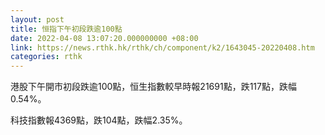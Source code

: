 ```yaml
---
layout: post
title: 恒指下午初段跌逾100點
date: 2022-04-08 13:07:20.000000000 +08:00
link: https://news.rthk.hk/rthk/ch/component/k2/1643045-20220408.htm
categories: rthk
---
```


港股下午開市初段跌逾100點，恒生指數較早時報21691點，跌117點，跌幅0.54%。

科技指數報4369點，跌104點，跌幅2.35%。
